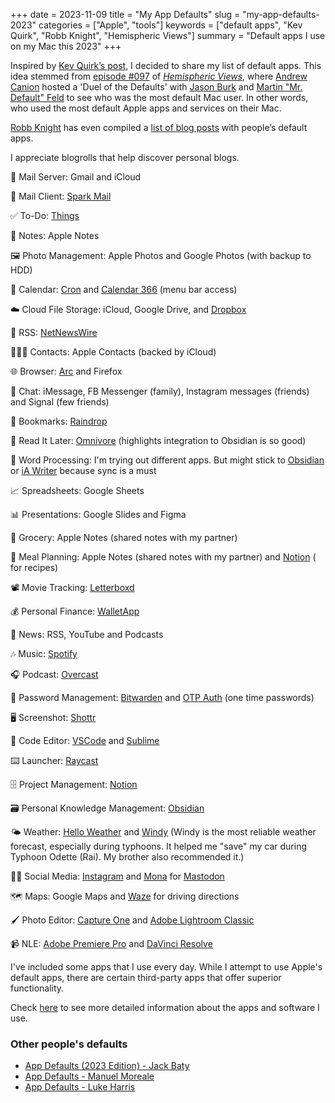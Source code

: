 +++
date = 2023-11-09
title = "My App Defaults"
slug = "my-app-defaults-2023"
categories = ["Apple", "tools"]
keywords = ["default apps", "Kev Quirk", "Robb Knight", "Hemispheric Views"]
summary = "Default apps I use on my Mac this 2023"
+++

Inspired by [Kev Quirk’s post](https://kevquirk.com/my-default-apps-at-the-end-of-2023), I decided to share my list of default apps. This idea stemmed from [episode #097](https://listen.hemisphericviews.com/097/?ref=krabf.com) of _[Hemispheric Views](https://hemisphericviews.com/?ref=krabf.com)_, where [Andrew Canion](https://andrewcanion.com/?ref=krabf.com) hosted a 'Duel of the Defaults' with [Jason Burk](https://grepjason.sh/?ref=krabf.com) and [Martin "Mr. Default" Feld](https://loungeruminator.net/?ref=krabf.com) to see who was the most default Mac user. In other words, who used the most default Apple apps and services on their Mac.

[Robb Knight](https://rknight.me/?ref=krabf.com) has even compiled a [list of blog posts](https://defaults.rknight.me/?ref=krabf.com) with people’s default apps.

I appreciate blogrolls that help discover personal blogs.


📮 Mail Server: Gmail and iCloud
  
📨 Mail Client: [Spark Mail](https://sparkmailapp.com/)
  
✅ To-Do: [Things](https://culturedcode.com/things/?ref=krabf.com)
  
📝 Notes: Apple Notes
  
🖼️ Photo Management: Apple Photos and Google Photos (with backup to HDD)
  
📆 Calendar: [Cron](https://cron.com/) and [Calendar 366](https://nspektor.com/en) (menu bar access)
  
☁️ Cloud File Storage: iCloud, Google Drive, and [Dropbox](https://www.dropbox.com/)
  
📰 RSS: [NetNewsWire](https://netnewswire.com/?ref=krabf.com)
  
🤸🏼‍♂️ Contacts: Apple Contacts (backed by iCloud)
  
🌐 Browser: [Arc](https://arc.net/gift/2f9acd28) and Firefox

💬 Chat: iMessage, FB Messenger (family), Instagram messages (friends) and Signal (few friends)

🔖 Bookmarks: [Raindrop](https://raindrop.io/?ref=krabf.com)

📑 Read It Later: [Omnivore](https://omnivore.app/?ref=krabf.com) (highlights integration to Obsidian is so good)

📃 Word Processing: I'm trying out different apps. But might stick to [Obsidian](https://obsidian.md/?ref=krabf.com) or [iA Writer](https://ia.net/writer) because sync is a must

📈 Spreadsheets: Google Sheets

📊 Presentations: Google Slides and Figma

🛒 Grocery: Apple Notes (shared notes with my partner)

🍱 Meal Planning: Apple Notes (shared notes with my partner) and [Notion](https://www.notion.so/?ref=krabf.com) ( for recipes)

📽️ Movie Tracking: [Letterboxd](https://letterboxd.com/)
  
💰 Personal Finance: [WalletApp](https://budgetbakers.com/?ref=krabf.com)

📰 News: RSS, YouTube and Podcasts

🎶 Music: [Spotify](https://www.spotify.com)

🎧 Podcast: [Overcast](https://overcast.fm/)

🔐 Password Management: [Bitwarden](https://bitwarden.com/) and [OTP Auth](https://cooperrs.de/) (one time passwords)

🖥️ Screenshot: [Shottr](https://shottr.cc/?ref=krabf.com)

🤖 Code Editor: [VSCode](https://code.visualstudio.com/) and [Sublime](https://www.sublimetext.com/)

⌨️ Launcher: [Raycast](https://www.raycast.com/?ref=krabf.com)
  
🗄️ Project Management: [Notion](https://www.notion.so/?ref=krabf.com)
  
🗃️ Personal Knowledge Management: [Obsidian](https://obsidian.md/)

🌤️ Weather: [Hello Weather](https://helloweather.com/?ref=krabf.com) and [Windy](https://www.windy.com) (Windy is the most reliable weather forecast, especially during typhoons. It helped me "save" my car during Typhoon Odette (Rai). My brother also recommended it.)

🤳🏼 Social Media: [Instagram](https://www.instagram.com/krabf/) and [Mona](https://apps.apple.com/us/app/mona-for-mastodon/id1659154653) for [Mastodon](https//mastodon.social/@krabf)

🗺️ Maps: Google Maps and [Waze](https://www.waze.com/live-map/) for driving directions

🖌️ Photo Editor: [Capture One](https://www.captureone.com/en)
and [Adobe Lightroom Classic](https://www.adobe.com/ph_en/products/photoshop-lightroom-classic.html)

📹 NLE: [Adobe Premiere Pro](https://www.adobe.com/products/premiere.html) and [DaVinci Resolve](https://www.blackmagicdesign.com/products/davinciresolve)

I've included some apps that I use every day. While I attempt to use Apple's default apps, there are certain third-party apps that offer superior functionality.

Check [here](https://krabf.com/about/#:~:text=website%20to%20everyone.-,tools%20i%20use,-Hardware%3A%20General) to see more detailed information about the apps and software I use.

### Other people's defaults
- [App Defaults (2023 Edition) - Jack Baty](https://baty.net/2023/11/app-defaults-2023-edition/)
- [App Defaults - Manuel Moreale](https://manuelmoreale.com/app-defaults)
- [App Defaults - Luke Harris](https://www.lkhrs.com/blog/2023/defaults/)